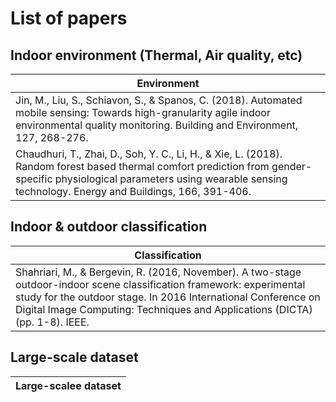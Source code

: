 # List of papers

## Indoor environment (Thermal, Air quality, etc)
| Environment        |
| ------------- |
| Jin, M., Liu, S., Schiavon, S., & Spanos, C. (2018). Automated mobile sensing: Towards high-granularity agile indoor environmental quality monitoring. Building and Environment, 127, 268-276. |
| Chaudhuri, T., Zhai, D., Soh, Y. C., Li, H., & Xie, L. (2018). Random forest based thermal comfort prediction from gender-specific physiological parameters using wearable sensing technology. Energy and Buildings, 166, 391-406. |

## Indoor & outdoor classification
| Classification |
| --- |
| Shahriari, M., & Bergevin, R. (2016, November). A two-stage outdoor-indoor scene classification framework: experimental study for the outdoor stage. In 2016 International Conference on Digital Image Computing: Techniques and Applications (DICTA) (pp. 1-8). IEEE. |

## Large-scale dataset

| Large-scalee dataset |
| --- |

